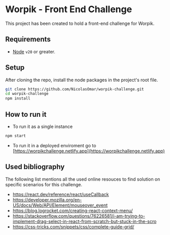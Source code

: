 # Worpik - Front End Challenge

This project has been created to hold a front-end challenge for Worpik.

## Requirements

- [Node](https://nodejs.org/en/download/) `v20` or greater.

## Setup
After cloning the repo, install the node packages in the project's root file.
```sh
git clone https://github.com/NicolasOmar/worpik-challenge.git
cd worpik-challenge
npm install
```

## How to run it
- To run it as a single instance
```sh
npm start
```
- To run it in a deployed enviroment go to [https://worpikchallenge.netlify.app](https://worpikchallenge.netlify.app)

## Used bibliography
The following list mentions all the used online resouces to find solution on specific scenarios for this challenge.

- https://react.dev/reference/react/useCallback
- https://developer.mozilla.org/en-US/docs/Web/API/Element/mouseover_event
- https://blog.logrocket.com/creating-react-context-menu/
- https://stackoverflow.com/questions/76226581/i-am-trying-to-implement-drag-select-in-react-from-scratch-but-stuck-in-the-scro
- https://css-tricks.com/snippets/css/complete-guide-grid/